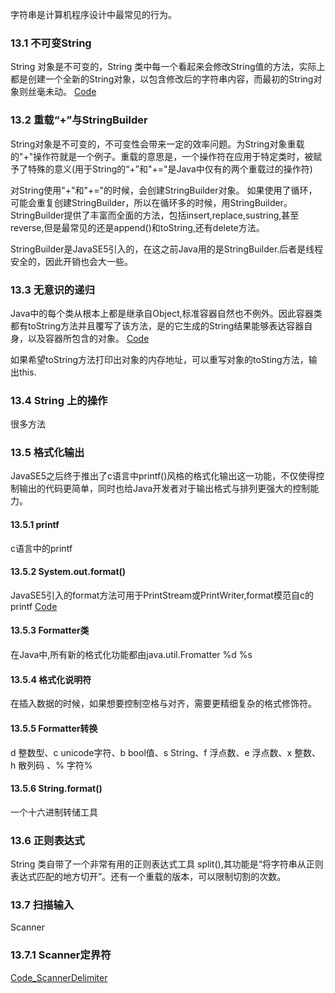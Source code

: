 字符串是计算机程序设计中最常见的行为。

### 13.1 不可变String
String 对象是不可变的，String 类中每一个看起来会修改String值的方法，实际上都是创建一个全新的String对象，以包含修改后的字符串内容，而最初的String对象则丝毫未动。
[Code](Code/Immutable.java)

### 13.2 重载“+”与StringBuilder
String对象是不可变的，不可变性会带来一定的效率问题。为String对象重载的"+"操作符就是一个例子。重载的意思是，一个操作符在应用于特定类时，被赋予了特殊的意义(用于String的“+”和"+="是Java中仅有的两个重载过的操作符)

对String使用"+"和"+="的时候，会创建StringBuilder对象。
如果使用了循环，可能会重复创建StringBuilder，所以在循环多的时候，用StringBuilder。
StringBuilder提供了丰富而全面的方法，包括insert,replace,sustring,甚至reverse,但是最常见的还是append()和toString,还有delete方法。

StringBuilder是JavaSE5引入的，在这之前Java用的是StringBuilder.后者是线程安全的，因此开销也会大一些。

### 13.3 无意识的递归
Java中的每个类从根本上都是继承自Object,标准容器自然也不例外。因此容器类都有toString方法并且覆写了该方法，是的它生成的String结果能够表达容器自身，以及容器所包含的对象。
[Code](Code/ArrayListDisp.java)

如果希望toString方法打印出对象的内存地址，可以重写对象的toSting方法，输出this.

### 13.4 String 上的操作
很多方法

### 13.5 格式化输出
JavaSE5之后终于推出了c语言中printf()风格的格式化输出这一功能，不仅使得控制输出的代码更简单，同时也给Java开发者对于输出格式与排列更强大的控制能力。

#### 13.5.1 printf
c语言中的printf

#### 13.5.2 System.out.format()
JavaSE5引入的format方法可用于PrintStream或PrintWriter,format模范自c的printf
[Code](Code/)

#### 13.5.3 Formatter类
在Java中,所有新的格式化功能都由java.util.Fromatter
%d %s

#### 13.5.4 格式化说明符
在插入数据的时候，如果想要控制空格与对齐，需要更精细复杂的格式修饰符。

#### 13.5.5 Formatter转换
d 整数型、c unicode字符、b bool值、s String、f 浮点数、e 浮点数、x 整数、h 散列码 、% 字符%

#### 13.5.6 String.format()
一个十六进制转储工具

### 13.6 正则表达式
String 类自带了一个非常有用的正则表达式工具 split(),其功能是“将字符串从正则表达式匹配的地方切开”。还有一个重载的版本，可以限制切割的次数。


### 13.7 扫描输入
Scanner

### 13.7.1 Scanner定界符
[Code_ScannerDelimiter](Code/ScannerDelimiter.java)